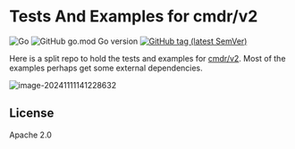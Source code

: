 # Tests And Examples for cmdr/v2

![Go](https://github.com/hedzr/cmdr-tests/workflows/Go/badge.svg)
![GitHub go.mod Go version](https://img.shields.io/github/go-mod/go-version/hedzr/cmdr-tests)
[![GitHub tag (latest SemVer)](https://img.shields.io/github/tag/hedzr/cmdr-tests.svg?label=release)](https://github.com/hedzr/cmdr-tests/releases)

Here is a split repo to hold the tests and examples for [cmdr/v2](https://github.com/hedzr/cmdr). Most of the examples perhaps get some external dependencies.



![image-20241111141228632](https://cdn.jsdelivr.net/gh/hzimg/blog-pics@master/upgit/2024/11/20241111_1731305562.png)

## License

Apache 2.0
